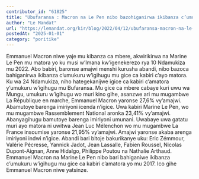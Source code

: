 ```yaml
---
contributor_id: "61825"
title: "Ubufaransa : Macron na Le Pen nibo bazohiganirwa ikibanza c’umukuru w’igihugu"
author: "Le Mandat"
url: "https://lemandat.org/kir/blog/2022/04/12/ubufaransa-macron-na-le-pen-nibo-bazohiganirwa-ikibanza-cumukuru-wigihugu/"
postedAt: "2025-01-01"
category: "poritike"
---
```


Emmanuel Macron niwe yaje mu kibanza ca mbere, akwirikirwa na Marine Le Pen mu matora yo ku musi w’Imana kw’igenekerezo rya 10 Ndamukiza mu 2022. Abo babiri, baronse amajwi menshi kurusha abandi, nibo bazoca bahiganirwa ikibanza c’umukuru w’igihugu mu gice ca kabiri c’ayo matora.
Ku wa 24 Ndamukiza, niho hategekanijwe igice ca kabiri c’amatora y’umukuru w’igihugu mu Bufaransa. Mu gice ca mbere cabaye kuri uwu wa Mungu, umukuru w’igihugu wo muri kino gihe, asanzwe ari mu mugambwe La République en marche, Emmanuel Macron yaronse 27,6% vy’amajwi. Abamutoye barenga imiriyoni icenda n’igice. Uwa kabiri Marine Le Pen, wo mu mugambwe Rassemblement National aronka 23,41% vy’amajwi. Abanyagihugu bamutoye barenga imiriyoni umunani. Uwabaye uwa gatatu muri ayo matora ni uwitwa Jean Luc Mélenchon wo mu mugambwe La France insoumise yaronse 21,95% vy’amajwi. Amajwi yaronse akaba arenga imiriyoni indwi n’igice. Abandi bari bitoje bakurikanye uku: Eric Zémmour, Valérie Pécresse, Yannick Jadot, Jean Lassalle, Fabien Roussel, Nicolas Dupont-Aignan, Anne Hidalgo, Philippe Poutou na Nathalie Arthaud.
Emmanuel Macron na Marine Le Pen nibo bari bahiganiwe ikibanza c’umukuru w’igihugu mu gice ca kabiri c’amatora yo mu 2017. Ico gihe Emmanuel Macron niwe yatsinze.
